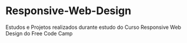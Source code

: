 # Responsive-Web-Design
 Estudos e Projetos realizados durante estudo do Curso Responsive Web Design do Free Code Camp
